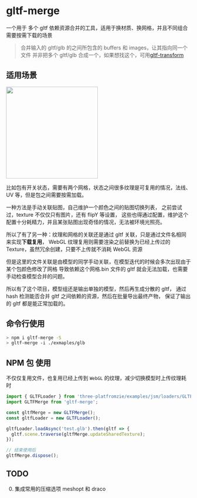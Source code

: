 # gltf-merge

一个用于 多个 gltf 依赖资源合并的工具，适用于换材质、换网格，并且不同组合需要按需下载的场景

> 合并输入的 gltf/glb 的之间所包含的 buffers 和 images，让其指向同一个文件
> 并非把多个 gltf/glb 合成一个，如果想找这个，可用[gltf-transform](https://gltf-transform.donmccurdy.com/cli.html)

## 适用场景

<div>
  <img src="https://raw.githubusercontent.com/deepkolos/gltf-merge/master/demo.gif" width="250" alt="" />
</div>

比如包有开关状态，需要有两个网格，状态之间很多纹理是可复用的情况，法线、UV 等，但是包之间需要按需加载。

一种方法是手动关联贴图，自己维护一个颜色之间的贴图切换列表，
之前尝试过，texture 不仅仅只有图片，还有 flipY 等设置，
这些也得通过配置，维护这个配置十分耗精力，并且某张贴图出现奇怪的情况，无法被环境光照亮。

所以了有了另一种：纹理和网格的关联还是通过 gltf 关联，只是通过文件名相同来实现**下载复用**，
WebGL 纹理复用则需要渲染之前替换为已经上传过的 Texture，虽然冗余创建，只要不上传就不消耗 WebGL 资源

但是这里的文件关联是由模型的同学手动关联，在模型迭代的时候会多次出现由于某个包颜色修改了网格
导致依赖这个网格.bin 文件的 gltf 就会无法加载，也需要手动检查模型合并的问题。

所以有了这个项目，模型组还是输出单独的模型，然后再生成分散的 gltf，
通过 hash 检测能否合并 gltf 之间依赖的资源，然后在批量导出最终产物，
保证了输出的 gltf 都是能正常加载的。

## 命令行使用

```sh
> npm i gltf-merge -S
> gltf-merge -i ./exmaples/glb
```

## NPM 包 使用

不仅仅复用文件，也复用已经上传到 `WebGL` 的纹理，减少切换模型时上传纹理耗时

```js
import { GLTFLoader } from 'three-platfromzie/examples/jsm/loaders/GLTFLoader';
import GLTFMerge from 'gltf-merge';

const gltfMerge = new GLTFMerge();
const gltfLoader = new GLTFLoader();

gltfLoader.loadAsync('test.glb').then(gltf => {
  gltf.scene.traverse(gltfMerge.updateSharedTexture);
});

// 结束使用后
gltfMerge.dispose();
```

## TODO

0. 集成常用的压缩选项 meshopt 和 draco
